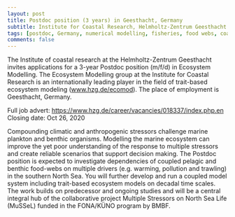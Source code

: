 ```yaml
---
layout: post
title: Postdoc position (3 years) in Geesthacht, Germany
subtitle: Institute for Coastal Research, Helmholtz-Zentrum Geesthacht
tags: [postdoc, Germany, numerical modelling, fisheries, food webs, coastal ocean]
comments: false
---
```

The Institute of coastal research at the Helmholtz-Zentrum Geesthacht invites applications for a 3-year Postdoc position (m/f/d) in Ecosystem Modelling. The Ecosystem Modelling group at the Institute for Coastal Research is an internationally leading player in the field of trait-based ecosystem modeling (www.hzg.de/ecomod). The place of employment is Geesthacht, Germany.

Full job advert: https://www.hzg.de/career/vacancies/018337/index.php.en
Closing date: Oct 26, 2020

Compounding climatic and anthropogenic stressors challenge marine plankton and benthic organisms. Modelling the marine ecosystem can improve the yet poor understanding of the response to multiple stressors and create reliable scenarios that support decision making. The Postdoc position is expected to investigate dependencies of coupled pelagic and benthic food-webs on multiple drivers (e.g. warming, pollution and trawling) in the southern North Sea. You will further develop and run a coupled model system including trait-based ecosystem models on decadal time scales. The work builds on predecessor and ongoing studies and will be a central integral hub of the collaborative project Multiple Stressors on North Sea Life (MuSSeL) funded in the FONA/KÜNO program by BMBF.

